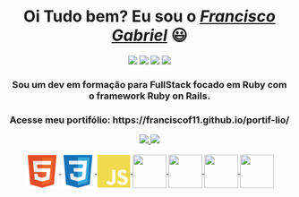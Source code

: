 <div>
  <h1 align="center">Oi Tudo bem? Eu sou o <a href="https://www.linkedin.com/in/franciscossg/"><i>Francisco Gabriel</i></a> 😃️</h1>
  <div align="center">
   <a href="https://www.instagram.com/francisco.ssg/" target="_blank"><img src="https://img.shields.io/badge/<francisco.ssg>-%23E4405F.svg?style=for-the-badge&logo=Instagram&logoColor=white"></a>
  <a href="https://contate.me/Franciscof11"><img src="https://img.shields.io/badge/WhatsApp-25D366?style=for-the-badge&logo=whatsapp&logoColor=white"></a>
  <a href ="mailto:franciscogabrielf11@gmail.com"><img src="https://img.shields.io/badge/Gmail-D14836?style=for-the-badge&logo=gmail&logoColor=white"></a>
  <a href="https://www.linkedin.com/in/franciscossg/" target="_blank"><img src="https://img.shields.io/badge/-LinkedIn-%230077B5?style=for-the-badge&logo=linkedin&logoColor=white" target="_blank"></a> </a>
</div>
  <h3 align="center">Sou um dev em formação para FullStack focado em Ruby com o framework Ruby on Rails.</h3>
  <h3 align="center">Acesse meu portifólio: https://franciscof11.github.io/portif-lio/ </h3>
</div>


<div align="center">
  <a href="https://github.com/Franciscof11">
  <img height="140em" src="https://github-readme-stats.vercel.app/api?username=Franciscof11&show_icons=true&theme=gotham&include_all_commits=true&count_private=true"/>
  <img height="140em" src="https://github-readme-stats.vercel.app/api/top-langs/?username=Franciscof11&layout=compact&langs_count=7&theme=gotham"/>
</div>

<div align="center" valign="top"><br>
  <img align="center" height="60" width="60" src="https://raw.githubusercontent.com/devicons/devicon/master/icons/html5/html5-original.svg">
  <img align="center" height="60" width="60" src="https://raw.githubusercontent.com/devicons/devicon/master/icons/css3/css3-original.svg">
  <img align="center" height="60" width="60" src="https://raw.githubusercontent.com/devicons/devicon/master/icons/javascript/javascript-plain.svg">
  <img align="center" height="60" width="60" src="https://cdn.jsdelivr.net/gh/devicons/devicon/icons/ruby/ruby-plain-wordmark.svg">
  <img align="center" height="60" width="60" src="https://cdn.jsdelivr.net/gh/devicons/devicon/icons/rails/rails-original-wordmark.svg">
<!--   <img align="center" height="60" width="60" src="https://raw.githubusercontent.com/devicons/devicon/master/icons/react/react-original.svg"> -->
  <img align="center" height="60" width="60" src="https://cdn.jsdelivr.net/gh/devicons/devicon/icons/git/git-original.svg">
  <img align="center" height="60" width="60" src="https://cdn.icon-icons.com/icons2/673/PNG/512/github_icon-icons.com_60477.png">
</div><br>


